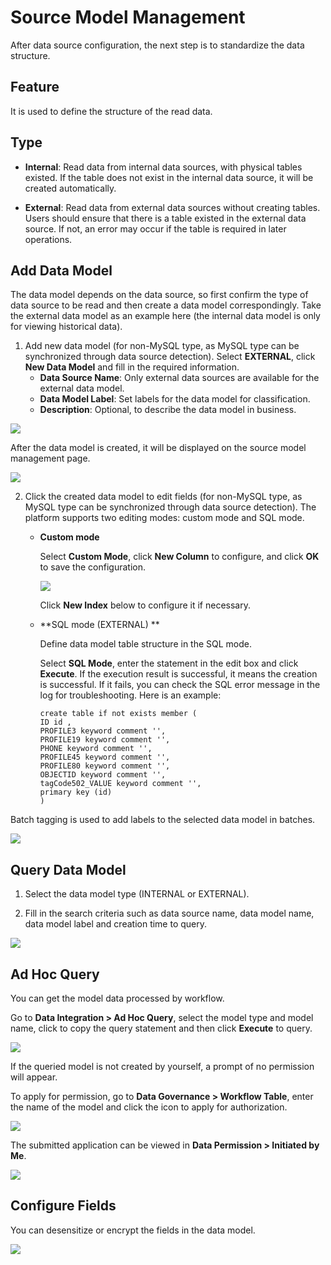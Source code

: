# Source Model Management

After data source configuration, the next step is to standardize the data structure.

## Feature

It is used to define the structure of the read data.

## Type

* **Internal**: Read data from internal data sources, with physical tables existed. If the table does not exist in the internal data source, it will be created automatically.

* **External**: Read data from external data sources without creating tables. Users should ensure that there is a table existed in the external data source. If not, an error may occur if the table is required in later operations.

## Add Data Model

The data model depends on the data source, so first confirm the type of data source to be read and then create a data model correspondingly. Take the external data model as an example here (the internal data model is only for viewing historical data).

1. Add new data model (for non-MySQL type, as MySQL type can be synchronized through data source detection). Select **EXTERNAL**, click **New Data Model** and fill in the required information.
   * **Data Source Name**: Only external data sources are available for the external data model.
   * **Data Model Label**: Set labels for the data model for classification.
   * **Description**: Optional, to describe the data model in business.

![](http://terminus-paas.oss-cn-hangzhou.aliyuncs.com/paas-doc/2022/02/15/5b1c00a4-767f-42be-9f4f-74ef1d31a781.png)

After the data model is created, it will be displayed on the source model management page.

![](http://terminus-paas.oss-cn-hangzhou.aliyuncs.com/paas-doc/2022/02/15/b5d62160-b009-4059-a9fb-c80fd4145c79.png)

2. Click the created data model to edit fields (for non-MySQL type, as MySQL type can be synchronized through data source detection). The platform supports two editing modes: custom mode and SQL mode.

   * **Custom mode**

      Select **Custom Mode**, click **New Column** to configure, and click **OK** to save the configuration. 

      ![](http://terminus-paas.oss-cn-hangzhou.aliyuncs.com/paas-doc/2022/02/15/969b1d2b-9bd5-4c1f-9e9b-adc026b04d09.png)

      Click **New Index** below to configure it if necessary.

   * **SQL mode (EXTERNAL) **

      Define data model table structure in the SQL mode.

      Select **SQL Mode**, enter the statement in the edit box and click **Execute**. If the execution result is successful, it means the creation is successful. If it fails, you can check the SQL error message in the log for troubleshooting. Here is an example:
   
      ```
      create table if not exists member (
      ID id ,
      PROFILE3 keyword comment '',
      PROFILE19 keyword comment '',
      PHONE keyword comment '',
      PROFILE45 keyword comment '',
      PROFILE80 keyword comment '',
      OBJECTID keyword comment '',
      tagCode502_VALUE keyword comment '',
      primary key (id)
      )
      ```

Batch tagging is used to add labels to the selected data model in batches.

![](http://terminus-paas.oss-cn-hangzhou.aliyuncs.com/paas-doc/2022/02/15/692fab57-db03-40eb-830d-edf515af0a87.png)

## Query Data Model

1. Select the data model type (INTERNAL or EXTERNAL).

2. Fill in the search criteria such as data source name, data model name, data model label and creation time to query.

![](http://terminus-paas.oss-cn-hangzhou.aliyuncs.com/paas-doc/2022/02/15/754e63ed-8e1b-4f6d-b092-192b5ee0f3f3.png)

## Ad Hoc Query

You can get the model data processed by workflow.

Go to **Data Integration > Ad Hoc Query**, select the model type and model name, click to copy the query statement and then click **Execute** to query.

![](http://terminus-paas.oss-cn-hangzhou.aliyuncs.com/paas-doc/2022/02/15/94e67d9c-6e73-4d2f-b204-c6281bbd7f2d.png)

If the queried model is not created by yourself, a prompt of no permission will appear.

To apply for permission, go to **Data Governance > Workflow Table**, enter the name of the model and click the icon to apply for authorization.

![](http://terminus-paas.oss-cn-hangzhou.aliyuncs.com/paas-doc/2022/02/15/b2e21aad-c1b9-4013-824f-502536ecf46f.png)

The submitted application can be viewed in **Data Permission > Initiated by Me**.

![](http://terminus-paas.oss-cn-hangzhou.aliyuncs.com/paas-doc/2022/02/15/5accd34a-1436-4ab8-b0f7-7d23d2eb2068.png)

## Configure Fields

You can desensitize or encrypt the fields in the data model.

![](http://terminus-paas.oss-cn-hangzhou.aliyuncs.com/paas-doc/2022/02/15/211bc079-ec94-4a22-8f59-3427a39488c3.png)
